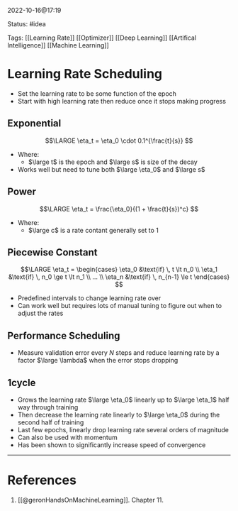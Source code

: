 2022-10-16@17:19

Status: #idea

Tags: [[Learning Rate]] [[Optimizer]] [[Deep Learning]] [[Artifical Intelligence]] [[Machine Learning]]

# Learning Rate Scheduling
* Set the learning rate to be some function of the epoch
* Start with high learning rate then reduce once it stops making progress

## Exponential
$$\LARGE
\eta_t = \eta_0 \cdot 0.1^{\frac{t}{s}}
$$
* Where:
	* $\large t$ is the epoch and $\large s$ is size of the decay
* Works well but need to tune both $\large \eta_0$ and $\large s$

## Power
$$\LARGE
\eta_t = \frac{\eta_0}{(1 + \frac{t}{s})^c}
$$
* Where:
	* $\large c$ is a rate contant generally set to 1

## Piecewise Constant
$$\LARGE
\eta_t = \begin{cases}
		\eta_0 &\text{if} \, t \lt n_0 \\
		\eta_1 &\text{if} \, n_0 \ge t \lt n_1 \\
		... \\
		\eta_n &\text{if} \, n_{n-1} \le t
	\end{cases}
$$
* Predefined intervals to change learning rate over
* Can work well but requires lots of manual tuning to figure out when to adjust the rates

## Performance Scheduling
* Measure validation error every $N$ steps and reduce learning rate by a factor $\large \lambda$ when the error stops dropping 

## 1cycle
* Grows the learning rate $\large \eta_0$ linearly up to $\large \eta_1$ half way through training
* Then decrease the learning rate linearly to $\large \eta_0$ during the second half of training
* Last few epochs, linearly drop learning rate several orders of magnitude
* Can also be used with momentum
* Has been shown to significantly increase speed of convergence 


---
# References
1. [[@geronHandsOnMachineLearning]]. Chapter 11.